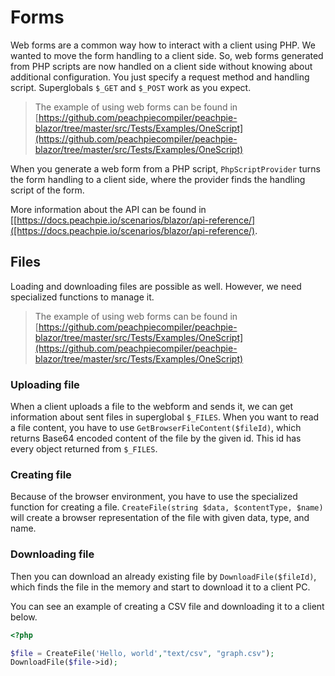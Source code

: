 # Forms

Web forms are a common way how to interact with a client using PHP. We wanted to move the form handling to a client side. So, web forms generated from PHP scripts are now handled on a client side without knowing about additional configuration. You just specify a request method and handling script. Superglobals `$_GET` and `$_POST` work as you expect.

> The example of using web forms can be found in [https://github.com/peachpiecompiler/peachpie-blazor/tree/master/src/Tests/Examples/OneScript](https://github.com/peachpiecompiler/peachpie-blazor/tree/master/src/Tests/Examples/OneScript)

When you generate a web form from a PHP script, `PhpScriptProvider` turns the form handling to a client side, where the provider finds the handling script of the form.

More information about the API can be found in [[https://docs.peachpie.io/scenarios/blazor/api-reference/]([https://docs.peachpie.io/scenarios/blazor/api-reference/).

## Files

Loading and downloading files are possible as well. However, we need specialized functions to manage it.

> The example of using web forms can be found in [https://github.com/peachpiecompiler/peachpie-blazor/tree/master/src/Tests/Examples/OneScript](https://github.com/peachpiecompiler/peachpie-blazor/tree/master/src/Tests/Examples/OneScript)

### Uploading file

When a client uploads a file to the webform and sends it, we can get information about sent files in superglobal `$_FILES`. When you want to read a file content, you have to use `GetBrowserFileContent($fileId)`, which returns Base64 encoded content of the file by the given id. This id has every object returned from `$_FILES`.

### Creating file

Because of the browser environment, you have to use the specialized function for creating a file. `CreateFile(string $data, $contentType, $name)` will create a browser representation of the file with given data, type, and name.

### Downloading file

Then you can download an already existing file by `DownloadFile($fileId)`, which finds the file in the memory and start to download it to a client PC.

You can see an example of creating a CSV file and downloading it to a client below.

```php
<?php

$file = CreateFile('Hello, world',"text/csv", "graph.csv");
DownloadFile($file->id);
```